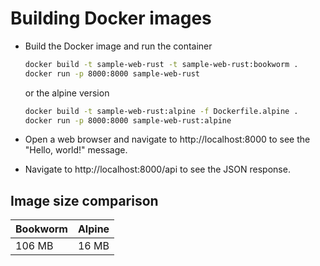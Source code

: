 # Building Docker images

- Build the Docker image and run the container

    ```bash
    docker build -t sample-web-rust -t sample-web-rust:bookworm .
    docker run -p 8000:8000 sample-web-rust
    ```

    or the alpine version

    ```bash
    docker build -t sample-web-rust:alpine -f Dockerfile.alpine .
    docker run -p 8000:8000 sample-web-rust:alpine
    ```

- Open a web browser and navigate to http://localhost:8000 to see the "Hello, world!" message.

- Navigate to http://localhost:8000/api to see the JSON response.


## Image size comparison

Bookworm | Alpine
-------- | ------
  106 MB |  16 MB
